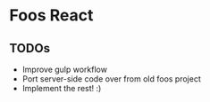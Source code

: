 Foos React
==========

## TODOs
* Improve gulp workflow
* Port server-side code over from old foos project
* Implement the rest! :)

